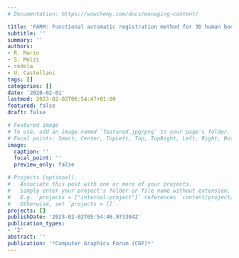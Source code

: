 ```yaml
---
# Documentation: https://wowchemy.com/docs/managing-content/

title: 'FARM: Functional automatic registration method for 3D human bodies'
subtitle: ''
summary: ''
authors:
- R. Marin
- S. Melzi
- rodola
- U. Castellani
tags: []
categories: []
date: '2020-02-01'
lastmod: 2023-02-02T06:54:47+01:00
featured: false
draft: false

# Featured image
# To use, add an image named `featured.jpg/png` to your page's folder.
# Focal points: Smart, Center, TopLeft, Top, TopRight, Left, Right, BottomLeft, Bottom, BottomRight.
image:
  caption: ''
  focal_point: ''
  preview_only: false

# Projects (optional).
#   Associate this post with one or more of your projects.
#   Simply enter your project's folder or file name without extension.
#   E.g. `projects = ["internal-project"]` references `content/project/deep-learning/index.md`.
#   Otherwise, set `projects = []`.
projects: []
publishDate: '2023-02-02T05:54:46.973304Z'
publication_types:
- '2'
abstract: ''
publication: '*Computer Graphics Forum (CGF)*'
---
```

